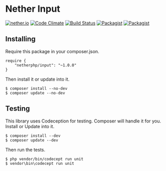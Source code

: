 # Nether Input

[![nether.io](https://img.shields.io/badge/nether-input-C661D2.svg)](http://nether.io/) [![Code Climate](https://codeclimate.com/github/netherphp/input/badges/gpa.svg)](https://codeclimate.com/github/netherphp/input) [![Build Status](https://travis-ci.org/netherphp/input.svg)](https://travis-ci.org/netherphp/input)  [![Packagist](https://img.shields.io/packagist/v/netherphp/input.svg)](https://packagist.org/packages/netherphp/input) [![Packagist](https://img.shields.io/packagist/dt/netherphp/input.svg)](https://packagist.org/packages/netherphp/input)


## Installing
Require this package in your composer.json.

	require {
		"netherphp/input": "~1.0.0"
	}

Then install it or update into it.

	$ composer install --no-dev
	$ composer update --no-dev


## Testing
This library uses Codeception for testing. Composer will handle it for you. Install or Update into it.

	$ composer install --dev
	$ composer update --dev

Then run the tests.

	$ php vendor/bin/codecept run unit
	$ vendor\bin\codecept run unit


